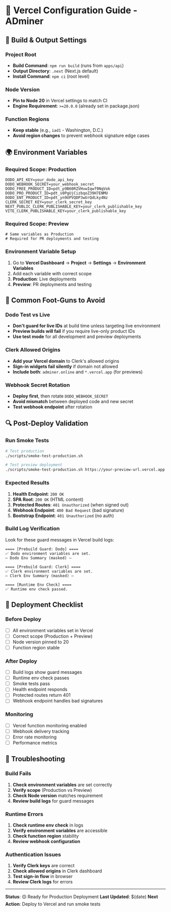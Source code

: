 # 🚀 Vercel Configuration Guide - ADminer

## 🔧 **Build & Output Settings**

### **Project Root**
- **Build Command**: `npm run build` (runs from `apps/api`)
- **Output Directory**: `.next` (Next.js default)
- **Install Command**: `npm ci` (root level)

### **Node Version**
- **Pin to Node 20** in Vercel settings to match CI
- **Engine Requirement**: `>=20.0.0` (already set in package.json)

### **Function Regions**
- **Keep stable** (e.g., `iad1` - Washington, D.C.)
- **Avoid region changes** to prevent webhook signature edge cases

## 🌍 **Environment Variables**

### **Required Scope: Production**
```
DODO_API_KEY=your_dodo_api_key
DODO_WEBHOOK_SECRET=your_webhook_secret
DODO_FREE_PRODUCT_ID=pdt_p9B60RZVHvwIqwf9NqVok
DODO_PRO_PRODUCT_ID=pdt_s0PgUjCizbqoZ39H7ENMU
DODO_ENT_PRODUCT_ID=pdt_yn9UPVQDP3wUrQdLky4Nz
CLERK_SECRET_KEY=your_clerk_secret_key
NEXT_PUBLIC_CLERK_PUBLISHABLE_KEY=your_clerk_publishable_key
VITE_CLERK_PUBLISHABLE_KEY=your_clerk_publishable_key
```

### **Required Scope: Preview**
```
# Same variables as Production
# Required for PR deployments and testing
```

### **Environment Variable Setup**
1. Go to **Vercel Dashboard** → **Project** → **Settings** → **Environment Variables**
2. Add each variable with correct scope
3. **Production**: Live deployments
4. **Preview**: PR deployments and testing

## 🚨 **Common Foot-Guns to Avoid**

### **Dodo Test vs Live**
- **Don't guard for live IDs** at build time unless targeting live environment
- **Preview builds will fail** if you require live-only product IDs
- **Use test mode** for all development and preview deployments

### **Clerk Allowed Origins**
- **Add your Vercel domain** to Clerk's allowed origins
- **Sign-in widgets fail silently** if domain not allowed
- **Include both**: `adminer.online` and `*.vercel.app` (for previews)

### **Webhook Secret Rotation**
- **Deploy first**, then rotate `DODO_WEBHOOK_SECRET`
- **Avoid mismatch** between deployed code and new secret
- **Test webhook endpoint** after rotation

## 🔍 **Post-Deploy Validation**

### **Run Smoke Tests**
```bash
# Test production
./scripts/smoke-test-production.sh

# Test preview deployment
./scripts/smoke-test-production.sh https://your-preview-url.vercel.app
```

### **Expected Results**
1. **Health Endpoint**: `200 OK`
2. **SPA Root**: `200 OK` (HTML content)
3. **Protected Routes**: `401 Unauthorized` (when signed out)
4. **Webhook Endpoint**: `400 Bad Request` (bad signature)
5. **Bootstrap Endpoint**: `401 Unauthorized` (no auth)

### **Build Log Verification**
Look for these guard messages in Vercel build logs:
```
==== [Prebuild Guard: Dodo] ====
✅ Dodo environment variables are set.
— Dodo Env Summary (masked) —

==== [Prebuild Guard: Clerk] ====
✅ Clerk environment variables are set.
— Clerk Env Summary (masked) —

==== [Runtime Env Check] ====
✅ Runtime env check passed.
```

## 🚀 **Deployment Checklist**

### **Before Deploy**
- [ ] All environment variables set in Vercel
- [ ] Correct scope (Production + Preview)
- [ ] Node version pinned to 20
- [ ] Function region stable

### **After Deploy**
- [ ] Build logs show guard messages
- [ ] Runtime env check passes
- [ ] Smoke tests pass
- [ ] Health endpoint responds
- [ ] Protected routes return 401
- [ ] Webhook endpoint handles bad signatures

### **Monitoring**
- [ ] Vercel function monitoring enabled
- [ ] Webhook delivery tracking
- [ ] Error rate monitoring
- [ ] Performance metrics

## 🔧 **Troubleshooting**

### **Build Fails**
1. **Check environment variables** are set correctly
2. **Verify scope** (Production vs Preview)
3. **Check Node version** matches requirement
4. **Review build logs** for guard messages

### **Runtime Errors**
1. **Check runtime env check** in logs
2. **Verify environment variables** are accessible
3. **Check function region** stability
4. **Review webhook configuration**

### **Authentication Issues**
1. **Verify Clerk keys** are correct
2. **Check allowed origins** in Clerk dashboard
3. **Test sign-in flow** in browser
4. **Review Clerk logs** for errors

---

**Status**: 🟡 Ready for Production Deployment
**Last Updated**: $(date)
**Next Action**: Deploy to Vercel and run smoke tests 